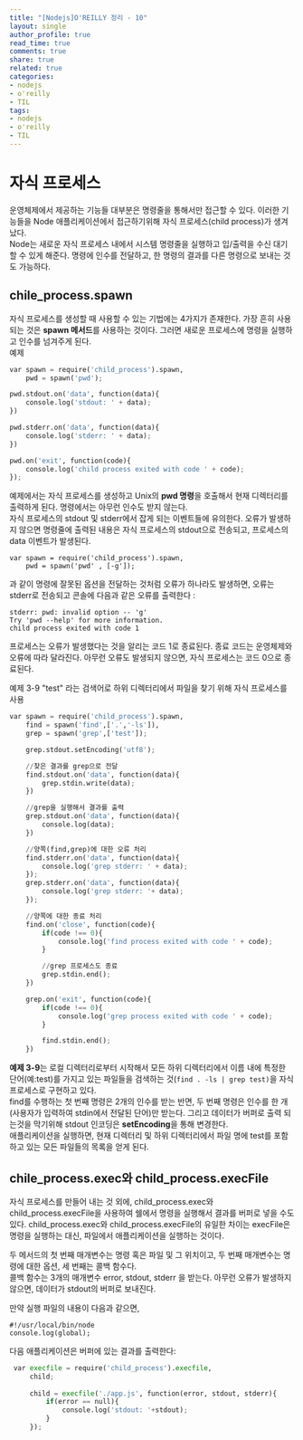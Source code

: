 ```yaml
---
title: "[Nodejs]O'REILLY 정리 - 10"
layout: single
author_profile: true
read_time: true
comments: true
share: true
related: true
categories:
- nodejs
- o'reilly
- TIL
tags:
- nodejs
- o'reilly
- TIL
---
```


# 자식 프로세스
운영체제에서 제공하는 기능들 대부분은 명령줄을 통해서만 접근할 수 있다. 이러한 기능들을 Node 애플리케이션에서 접근하기위해 자식 프로세스(child process)가 생겨났다.   
Node는 새로운 자식 프로세스 내에서 시스템 명령줄을 실행하고 입/출력을 수신 대기할 수 있게 해준다. 명령에 인수를 전달하고, 한 명령의 결과를 다른 명령으로 보내는 것도 가능하다.   

## chile_process.spawn
자식 프로세스를 생성할 때 사용할 수 있는 기법에는 4가지가 존재한다. 가장 흔히 사용되는 것은 **spawn 메서드**를 사용하는 것이다. 그러면 새로운 프로세스에 명령을 실행하고 인수를 넘겨주게 된다.    
예제
```python
var spawn = require('child_process').spawn,
    pwd = spawn('pwd');

pwd.stdout.on('data', function(data){
    console.log('stdout: ' + data);
})

pwd.stderr.on('data', function(data){
    console.log('stderr: ' + data);
})

pwd.on('exit', function(code){
    console.log('child process exited with code ' + code);
});
```
예제에서는 자식 프로세스를 생성하고 Unix의 **pwd 명령**을 호출해서 현재 디렉터리를 출력하게 된다. 명령에서는 아무런 인수도 받지 않는다.    
자식 프로세스의 stdout 및 stderr에서 잡게 되는 이벤트들에 유의한다. 오류가 발생하지 않으면 명령줄에 출력된 내용은 자식 프로세스의 stdout으로 전송되고, 프로세스의 data 이벤트가 발생된다.   

```
var spawn = require('child_process').spawn,
	pwd = spawn('pwd' , [-g']);
```
과 같이 명령에 잘못된 옵션을 전달하는 것처럼 오류가 하나라도 발생하면, 오류는 stderr로 전송되고 콘솔에 다음과 같은 오류를 출력한다 :   
```
stderr: pwd: invalid option -- 'g'
Try 'pwd --help' for more information.
child process exited with code 1
```
프로세스는 오류가 발생했다는 것을 알리는 코드 1로 종료된다. 종료 코드는 운영체제와 오류에 따라 달라진다. 아무런 오류도 발생되지 않으면, 자식 프로세스는 코드 0으로 종료된다.

예제 3-9 "test" 라는 검색어로 하위 디렉터리에서 파일을 찾기 위해 자식 프로세스를 사용

```python
var spawn = require('child_process').spawn,
    find = spawn('find',['.','-ls']),
    grep = spawn('grep',['test']);

    grep.stdout.setEncoding('utf8');

    //찾은 결과를 grep으로 전달
    find.stdout.on('data', function(data){
        grep.stdin.write(data);
    })

    //grep을 실행해서 결과를 출력
    grep.stdout.on('data', function(data){
        console.log(data);
    })

    //양쪽(find,grep)에 대한 오류 처리
    find.stderr.on('data', function(data){
        console.log('grep stderr: ' + data);
    });
    grep.stderr.on('data', function(data){
        console.log('grep stderr: '+ data);
    });

    //양쪽에 대한 종료 처리
    find.on('close', function(code){
        if(code !== 0){
            console.log('find process exited with code ' + code);
        }

        //grep 프로세스도 종료
        grep.stdin.end();
    })

    grep.on('exit', function(code){
        if(code !== 0){
            console.log('grep process exited with code ' + code);
        }

        find.stdin.end();
    })
```

**예제 3-9**는 로컬 디렉터리로부터 시작해서 모든 하위 디렉터리에서 이름 내에 특정한 단어(예:test)를 가지고 있는 파일들을 검색하는 것(`find . -ls | grep test)`을 자식 프로세스로 구현하고 있다.   
find를 수행하는 첫 번째 명령은 2개의 인수를 받는 반면, 두 번째 명령은 인수를 한 개(사용자가 입력하여 stdin에서 전달된 단어)만 받는다. 그리고 데이터가 버퍼로 출력 되는것을 막기위해 stdout 인코딩은 **setEncoding**을 통해 변경한다.    
애플리케이션을 실행하면, 현재 디렉터리 및 하위 디렉터리에서 파일 명에 test를 포함하고 있는 모든 파일들의 목록을 얻게 된다.

## chile_process.exec와 child_process.execFile
자식 프로세스를 만들어 내는 것 외에, child_process.exec와 child_process.execFile을 사용하여 쉘에서 명령을 실행해서 결과를 버퍼로 넣을 수도 있다. child_process.exec와 child_process.execFile의 유일한 차이는 execFile은 명령을 실행하는 대신, 파일에서 애플리케이션을 실행하는 것이다.   

두 메서드의 첫 번째 매개변수는 명령 혹은 파일 및 그 위치이고, 두 번째 매개변수는 명령에 대한 옵션, 세 번째는 콜백 함수다.   
콜백 함수는 3개의 매개변수 error, stdout, stderr 을 받는다. 아무런 오류가 발생하지 않으면, 데이터가 stdout의 버퍼로 보내진다.

만약 실행 파일의 내용이 다음과 같으면,   
```
#!/usr/local/bin/node
console.log(global);
```
 다음 애플리케이션은 버퍼에 있는 결과를 출력한다:   
```python
 var execfile = require('child_process').execfile,
	 child;
	 
	 child = execfile('./app.js', function(error, stdout, stderr){
		 if(error == null){
			 console.log('stdout: '+stdout);
		 }
	 });
```